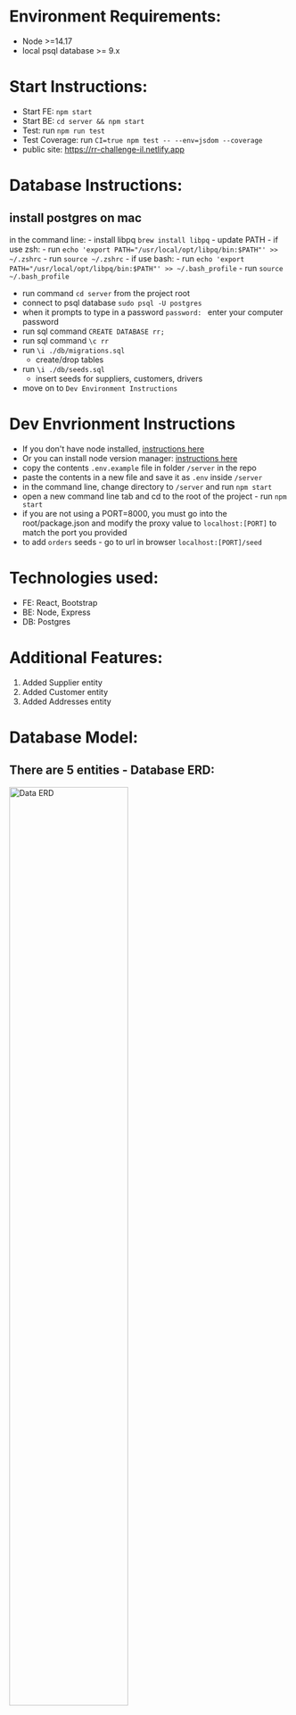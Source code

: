 # Environment Requirements:
  - Node >=14.17
  - local psql database >= 9.x

# Start Instructions:
  - Start FE: `npm start`
  - Start BE: `cd server && npm start` 
  - Test: run `npm run test`
  - Test Coverage: run `CI=true npm test -- --env=jsdom --coverage`
  - public site: https://rr-challenge-il.netlify.app

# Database Instructions:  
## install postgres on mac 
  in the command line:
    - install libpq `brew install libpq`
    - update PATH
      - if use zsh:
      - run `echo 'export PATH="/usr/local/opt/libpq/bin:$PATH"' >> ~/.zshrc`
      - run `source ~/.zshrc`
      - if use bash:
        - run `echo 'export PATH="/usr/local/opt/libpq/bin:$PATH"' >> ~/.bash_profile`
        - run `source ~/.bash_profile`
  - run command `cd server` from the project root
  - connect to psql database
  `sudo psql -U postgres`
  - when it prompts to type in a password `password: ` enter your computer password
  - run sql command `CREATE DATABASE rr;`
  - run sql command `\c rr`
  - run `\i ./db/migrations.sql`
    - create/drop tables
  - run `\i ./db/seeds.sql`
    - insert seeds for suppliers, customers, drivers
  - move on to `Dev Environment Instructions`

# Dev Envrionment Instructions
  - If you don't have node installed, [instructions here](https://www.pluralsight.com/guides/getting-started-with-nodejs)
   - Or you can install node version manager: [instructions here](https://github.com/nvm-sh/nvm)
  - copy the contents `.env.example` file in folder `/server` in the repo 
  - paste the contents in a new file and save it as `.env` inside `/server`
  - in the command line, change directory to `/server` and run `npm start`
  - open a new command line tab and cd to the root of the project - run `npm start`
  - if you are not using a PORT=8000, you must go into the root/package.json and modify the proxy value to `localhost:[PORT]` to match the port you provided
  - to add `orders` seeds - go to url in browser `localhost:[PORT]/seed`

# Technologies used:
  - FE: React, Bootstrap
  - BE: Node, Express
  - DB: Postgres
 

# Additional Features:
  1. Added Supplier entity
  2. Added Customer entity
  3. Added Addresses entity


# Database Model:
## There are 5 entities - Database  ERD:
<!-- !["Data ERD"](https://github.com/ilaksono/rr-challenge/blob/main/docs/db-erd.png)   -->
<img src='https://github.com/ilaksono/rr-challenge/blob/main/docs/db-erd.png' alt='Data ERD' style="width:65%;"/>


  1. Each Order consists of 1 Supplier Address, 1 Customer Address, and 1 Driver (each 1 to Many relationships)
  2. Each Order can have many Drivers
  3. A Driver handles many orders, but 1 at a time
  4. Each Driver drives only 1 vehicle
  5. A Supplier can have many Addresses
  6. A Customer can have many Addresses
  7. Each Address includes a street address, city, country, postal, timezone offset (calculated), and customer/supplier

# Current Bugs & Needed Improvements:
  - modify Driver <> Vehicle relationship to handle: 1 to Many || Many to Many
  - add data pagination on backend for slicing large lists
  - adding payments + invoicing and remit-to (payable) additional addresses on invoices
  - Adding UI elements - such as maps/geolocaiton apis for easier location selection
  - Should add:
    - form validation for country/city/state in address table
    - form validation driver_insurance of drivers and standard format
    - More test coverage
  - Optimize animations on OrderListItem
  - CSV Uploading: 
    - will add/modify orders; but a bug where order start and end times can cause conflicts with other orders for the same driver - requires more time validation


# Screenshots and Demos
  !["Demo on Mobile"](https://github.com/ilaksono/rr-challenge/blob/main/docs/rr-video-demo.mov)
  <video src='/docs/rr-video-demo.mov' width=180/>

----

<!-- !["Main View - Desktop"](https://github.com/ilaksono/rr-challenge/blob/main/docs/main-view.png)   -->

<img src='https://github.com/ilaksono/rr-challenge/blob/main/docs/main-view.png' alt='Main View - Desktop' style="width:80%;"/>

----

<!-- !["Driver Form - Mobile"](https://github.com/ilaksono/rr-challenge/blob/main/docs/driver-form.png)   -->
<img src='https://github.com/ilaksono/rr-challenge/blob/main/docs/driver-form.png' alt='Driver Form - Mobile' style="width:200px;"/>

# Custom Hooks 
  - `useAlertData`: controls alert popup display, text, and children
    - main trigger: 
      - createAlert(
        text: string | node, 
        type: string = success
        )

  - `useAppData`: (useReducer) controls global state entities: 
    - orders, drivers, suppliers, customers, and addresses
    - initialValue = {
      orders: {
        unassigned: {
          list: [],
        },
        assigned: {
          list: []
        },
        hash: {}
      },
      drivers: {
        list: [],
        hash: {}
      },
      suppliers: {
        list: [],
        hash: {}
      },
      customers: {
        list: [],
        hash: {}
      },
      addresses: {
        list: [],
        hash: {}
      },
      view: {
        drivers: [1, 2]
    }

  - `useConfirmModal`: controls custom prompt - display, text, title text, and button submit handler
    - main trigger: 
      - createModal(
        body: string | node,
        title: string,
        confirm = () => {},
        btnText = 'Submit'
      )

  - `useCreateForm`: controls form data in OrderCreateForm and DriverCreateForm
    - main change handle:
      - handleCreateFormChange(event)

  - `useDropZone`: stores drop data when dragged item enters/leaves a controlled boundary - DriverView or OrderView
    - stores `on` state - true if dragged item is inside boundary, false if outside
    - `id` number represents the driver_id
    - `type` string =`'driver'` | `'order'`

  - `useErrorToast`: controls error popup text and display
    - main trigger:
      - createError(
        body: string | node
      )

  - `useLoadingModal`: controls a loading modal that covers page to control user's accessibility according to certain operations - repetitive triggers of updating sensitive data 
  
# API Requests
  - axios request library
  - api endpoints: 
    - `/api/orders`
    - `/api/drivers`
    - `/api/suppliers`
    - `/api/customers`
    - `/api/addresses`
  - uses a query parameter `?type=` in URI to determine which backend switch `/server/controllers.js`

# Challenges:
  - 2021-10-16:
    - making an insert query using node-pg that can use DEFAULT when the param is falsey for the suppliers table - supp_fname and supp_lname
    - building a solid relationship  between addresses and its customer/supplier that allows null models e.g. using an address for the order's source/destination without adding a new Supplier / Customer
    - Deciding whether to keep Customers and Suppliers in one table called Contacts - or keep them separate
      - Decided to keep them separate because only suppliers have a payable address
      - customers are linked to accounts receivable/debtors/sales orders
      - suppliers are linked to accounts payable/creditors/purchase orders 
  - 2021-10-17:
    - Accounting for timezones (all are currently in UTC) - when calculating the driver's availability for updating an order to a driver
  - 2021-10-18:
    - Had some issues with stale state and dispatch for useAppData in websocket handler
    - tried using ref callbacks but failed
    - Fixed by passing a ref to the callback instead of using state
  - 2021-10-19:
    - The Drag and Drop event handlers not triggering in Safari and FireFox 93
    - onDragLeave handlers is different between  
